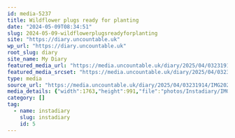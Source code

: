 ```yaml
---
id: media-5237
title: Wildflower plugs ready for planting
date: "2024-05-09T08:34:51"
slug: 2024-05-09-wildflowerplugsreadyforplanting
site: "https://diary.uncountable.uk"
wp_url: "https://diary.uncountable.uk"
root_slug: diary
site_name: My Diary
featured_media_url: "https://media.uncountable.uk/diary/2025/04/03231914/IMG20240509093451.webp"
featured_media_srcset: "https://media.uncountable.uk/diary/2025/04/03231914/IMG20240509093451-300x169.webp 300w, https://media.uncountable.uk/diary/2025/04/03231914/IMG20240509093451-1024x576.webp 1024w, https://media.uncountable.uk/diary/2025/04/03231914/IMG20240509093451-150x150.webp 150w, https://media.uncountable.uk/diary/2025/04/03231914/IMG20240509093451-640x360.webp 640w, https://media.uncountable.uk/diary/2025/04/03231914/IMG20240509093451.webp 1763w"
type: media
source_url: "https://media.uncountable.uk/diary/2025/04/03231914/IMG20240509093451.webp"
media_details: {"width":1763,"height":991,"file":"photos/Instadiary/IMG20240509093451.webp","filesize":142502,"sizes":{"medium":{"file":"IMG20240509093451-300x169.webp","width":300,"height":169,"filesize":24678,"mime_type":"image/webp","source_url":"https://media.uncountable.uk/diary/2025/04/03231914/IMG20240509093451-300x169.webp"},"large":{"file":"IMG20240509093451-1024x576.webp","width":1024,"height":576,"filesize":191080,"mime_type":"image/webp","source_url":"https://media.uncountable.uk/diary/2025/04/03231914/IMG20240509093451-1024x576.webp"},"thumbnail":{"file":"IMG20240509093451-150x150.webp","width":150,"height":150,"filesize":11576,"mime_type":"image/webp","source_url":"https://media.uncountable.uk/diary/2025/04/03231914/IMG20240509093451-150x150.webp"},"mobwidth":{"file":"IMG20240509093451-640x360.webp","width":640,"height":360,"filesize":95050,"mime_type":"image/webp","source_url":"https://media.uncountable.uk/diary/2025/04/03231914/IMG20240509093451-640x360.webp"},"full":{"file":"IMG20240509093451.webp","width":1763,"height":991,"mime_type":"image/webp","source_url":"https://media.uncountable.uk/diary/2025/04/03231914/IMG20240509093451.webp"}},"image_meta":{"aperture":"0","credit":"","camera":"","caption":"","created_timestamp":"0","copyright":"","focal_length":"0","iso":"0","shutter_speed":"0","title":"","orientation":"0","keywords":[]}}
category: []
tag:
  - name: instadiary
    slug: instadiary
    id: 5
---
```


